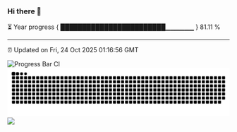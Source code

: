 ### Hi there 👋

⏳ Year progress { ████████████████████████▁▁▁▁▁▁ } 81.11 %

---

⏰ Updated on Fri, 24 Oct 2025 01:16:56 GMT

![Progress Bar CI](https://github.com/liununu/liununu/workflows/Progress%20Bar%20CI/badge.svg)![](https://raw.githubusercontent.com/L1cardo/L1cardo/main/assets/github-contribution-grid-snake.svg)![](https://raw.githubusercontent.com/seesaws/seesaws/main/assets/github-contribution-grid-snake.svg)
